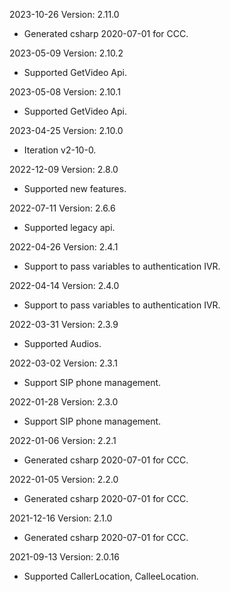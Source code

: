 2023-10-26 Version: 2.11.0
- Generated csharp 2020-07-01 for CCC.

2023-05-09 Version: 2.10.2
- Supported GetVideo Api.

2023-05-08 Version: 2.10.1
- Supported GetVideo Api.

2023-04-25 Version: 2.10.0
- Iteration v2-10-0.

2022-12-09 Version: 2.8.0
- Supported new features.

2022-07-11 Version: 2.6.6
- Supported legacy api.

2022-04-26 Version: 2.4.1
- Support to pass variables to authentication IVR.

2022-04-14 Version: 2.4.0
- Support to pass variables to authentication IVR.

2022-03-31 Version: 2.3.9
- Supported Audios.

2022-03-02 Version: 2.3.1
- Support SIP phone management.

2022-01-28 Version: 2.3.0
- Support SIP phone management.

2022-01-06 Version: 2.2.1
- Generated csharp 2020-07-01 for CCC.

2022-01-05 Version: 2.2.0
- Generated csharp 2020-07-01 for CCC.

2021-12-16 Version: 2.1.0
- Generated csharp 2020-07-01 for CCC.

2021-09-13 Version: 2.0.16
- Supported CallerLocation, CalleeLocation.

